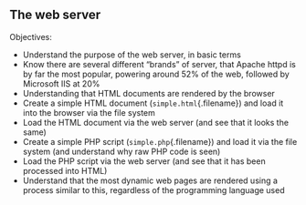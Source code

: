 The web server
--

Objectives:

* Understand the purpose of the web server, in basic terms
* Know there are several different “brands” of server, that Apache httpd is by far the most popular, powering around 52% of the web, followed by Microsoft IIS at 20%
* Understanding that HTML documents are rendered by the browser
* Create a simple HTML document (`simple.html`{.filename}) and load it into the browser via the file system
* Load the HTML document via the web server (and see that it looks the same)
* Create a simple PHP script (`simple.php`{.filename}) and load it via the file system (and understand why raw PHP code is seen)
* Load the PHP script via the web server (and see that it has been processed into HTML)
* Understand that the most dynamic web pages are rendered using a process similar to this, regardless of the programming language used
